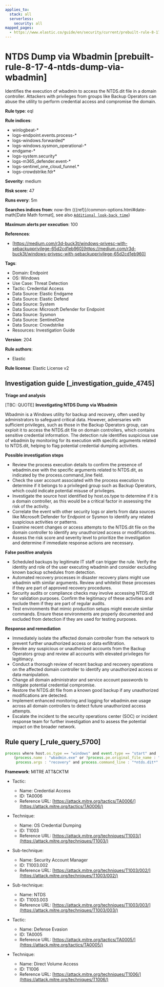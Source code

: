 ```yaml
---
applies_to:
  stack: all
  serverless:
    security: all
mapped_pages:
  - https://www.elastic.co/guide/en/security/current/prebuilt-rule-8-17-4-ntds-dump-via-wbadmin.html
---
```


# NTDS Dump via Wbadmin [prebuilt-rule-8-17-4-ntds-dump-via-wbadmin]

Identifies the execution of wbadmin to access the NTDS.dit file in a domain controller. Attackers with privileges from groups like Backup Operators can abuse the utility to perform credential access and compromise the domain.

**Rule type**: eql

**Rule indices**:

* winlogbeat-*
* logs-endpoint.events.process-*
* logs-windows.forwarded*
* logs-windows.sysmon_operational-*
* endgame-*
* logs-system.security*
* logs-m365_defender.event-*
* logs-sentinel_one_cloud_funnel.*
* logs-crowdstrike.fdr*

**Severity**: medium

**Risk score**: 47

**Runs every**: 5m

**Searches indices from**: now-9m ({{ref}}/common-options.html#date-math[Date Math format], see also [`Additional look-back time`](docs-content://solutions/security/detect-and-alert/create-detection-rule.md#rule-schedule))

**Maximum alerts per execution**: 100

**References**:

* [https://medium.com/r3d-buck3t/windows-privesc-with-sebackupprivilege-65d2cd1eb960](https://medium.com/r3d-buck3t/windows-privesc-with-sebackupprivilege-65d2cd1eb960)

**Tags**:

* Domain: Endpoint
* OS: Windows
* Use Case: Threat Detection
* Tactic: Credential Access
* Data Source: Elastic Endgame
* Data Source: Elastic Defend
* Data Source: System
* Data Source: Microsoft Defender for Endpoint
* Data Source: Sysmon
* Data Source: SentinelOne
* Data Source: Crowdstrike
* Resources: Investigation Guide

**Version**: 204

**Rule authors**:

* Elastic

**Rule license**: Elastic License v2

## Investigation guide [_investigation_guide_4745]

**Triage and analysis**

[TBC: QUOTE]
**Investigating NTDS Dump via Wbadmin**

Wbadmin is a Windows utility for backup and recovery, often used by administrators to safeguard critical data. However, adversaries with sufficient privileges, such as those in the Backup Operators group, can exploit it to access the NTDS.dit file on domain controllers, which contains sensitive credential information. The detection rule identifies suspicious use of wbadmin by monitoring for its execution with specific arguments related to NTDS.dit, helping to flag potential credential dumping activities.

**Possible investigation steps**

* Review the process execution details to confirm the presence of wbadmin.exe with the specific arguments related to NTDS.dit, as indicated by the process.command_line field.
* Check the user account associated with the process execution to determine if it belongs to a privileged group such as Backup Operators, which could indicate potential misuse of privileges.
* Investigate the source host identified by host.os.type to determine if it is a domain controller, as this would be a critical factor in assessing the risk of the activity.
* Correlate the event with other security logs or alerts from data sources like Microsoft Defender for Endpoint or Sysmon to identify any related suspicious activities or patterns.
* Examine recent changes or access attempts to the NTDS.dit file on the domain controller to identify any unauthorized access or modifications.
* Assess the risk score and severity level to prioritize the investigation and determine if immediate response actions are necessary.

**False positive analysis**

* Scheduled backups by legitimate IT staff can trigger the rule. Verify the identity and role of the user executing wbadmin and consider excluding known backup schedules from detection.
* Automated recovery processes in disaster recovery plans might use wbadmin with similar arguments. Review and whitelist these processes if they are part of approved recovery procedures.
* Security audits or compliance checks may involve accessing NTDS.dit for validation purposes. Confirm the legitimacy of these activities and exclude them if they are part of regular audits.
* Test environments that mimic production setups might execute similar commands. Ensure these environments are properly documented and excluded from detection if they are used for testing purposes.

**Response and remediation**

* Immediately isolate the affected domain controller from the network to prevent further unauthorized access or data exfiltration.
* Revoke any suspicious or unauthorized accounts from the Backup Operators group and review all accounts with elevated privileges for legitimacy.
* Conduct a thorough review of recent backup and recovery operations on the affected domain controller to identify any unauthorized access or data manipulation.
* Change all domain administrator and service account passwords to mitigate potential credential compromise.
* Restore the NTDS.dit file from a known good backup if any unauthorized modifications are detected.
* Implement enhanced monitoring and logging for wbadmin.exe usage across all domain controllers to detect future unauthorized access attempts.
* Escalate the incident to the security operations center (SOC) or incident response team for further investigation and to assess the potential impact on the broader network.


## Rule query [_rule_query_5700]

```js
process where host.os.type == "windows" and event.type == "start" and
    (process.name : "wbadmin.exe" or ?process.pe.original_file_name : "wbadmin.exe") and
     process.args : "recovery" and process.command_line : "*ntds.dit*"
```

**Framework**: MITRE ATT&CKTM

* Tactic:

    * Name: Credential Access
    * ID: TA0006
    * Reference URL: [https://attack.mitre.org/tactics/TA0006/](https://attack.mitre.org/tactics/TA0006/)

* Technique:

    * Name: OS Credential Dumping
    * ID: T1003
    * Reference URL: [https://attack.mitre.org/techniques/T1003/](https://attack.mitre.org/techniques/T1003/)

* Sub-technique:

    * Name: Security Account Manager
    * ID: T1003.002
    * Reference URL: [https://attack.mitre.org/techniques/T1003/002/](https://attack.mitre.org/techniques/T1003/002/)

* Sub-technique:

    * Name: NTDS
    * ID: T1003.003
    * Reference URL: [https://attack.mitre.org/techniques/T1003/003/](https://attack.mitre.org/techniques/T1003/003/)

* Tactic:

    * Name: Defense Evasion
    * ID: TA0005
    * Reference URL: [https://attack.mitre.org/tactics/TA0005/](https://attack.mitre.org/tactics/TA0005/)

* Technique:

    * Name: Direct Volume Access
    * ID: T1006
    * Reference URL: [https://attack.mitre.org/techniques/T1006/](https://attack.mitre.org/techniques/T1006/)



